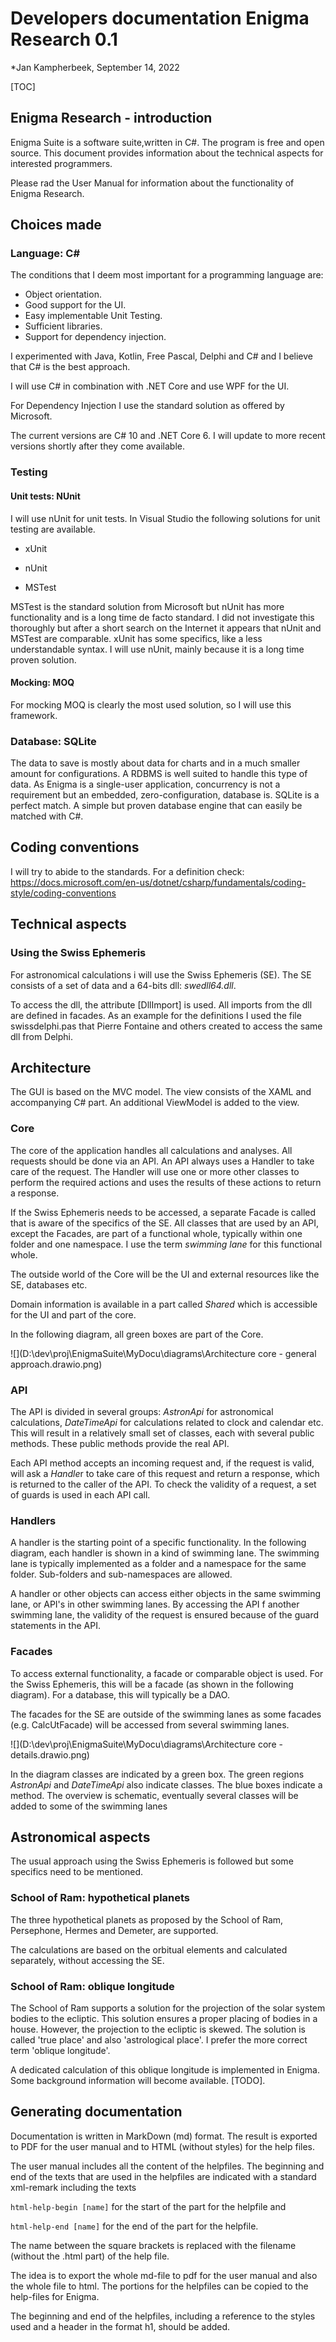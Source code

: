# Developers documentation Enigma Research 0.1

*Jan Kampherbeek, September 14, 2022

[TOC]



## Enigma Research - introduction

Enigma Suite is a software suite,written in C#. The program is free and open source. This document provides information about the technical aspects for interested programmers.

Please rad the User Manual for information about the functionality of Enigma Research. 



## Choices made

### Language: C# 

The conditions that I deem most important for a programming language are:

- Object orientation.
- Good support for the UI.
- Easy implementable Unit Testing.
- Sufficient libraries.
- Support for dependency injection.

I experimented with Java, Kotlin, Free Pascal, Delphi and C# and I believe that C# is the best approach.

I will use C# in combination with .NET Core and use WPF for the UI.

For Dependency Injection I use the standard solution as offered by Microsoft.

The current versions are C# 10 and .NET Core 6. I will update to more recent versions shortly after they come available. 



### Testing

#### Unit tests: NUnit

I will use nUnit for unit tests.
In Visual Studio the following solutions for unit testing are available.

- xUnit

- nUnit

- MSTest

MSTest is the standard solution from Microsoft but nUnit has more functionality and is a long
time de facto standard. I did not investigate this thoroughly but after a short search on the
Internet it appears that nUnit and MSTest are comparable. xUnit has some specifics, like a less
understandable syntax. I will use nUnit, mainly because it is a long time proven solution.

#### Mocking: MOQ

For mocking MOQ is clearly the most used solution, so I will use this framework.

### Database: SQLite

The data to save is mostly about data for charts and in a much smaller amount for configurations. A RDBMS is well suited to handle this type of data. As Enigma is a single-user application, concurrency is not a requirement but an embedded, zero-configuration, database is. SQLite is a perfect match. A simple but proven database engine that can easily be matched with C#.



## Coding conventions

I will try to abide to the standards. For a definition check: https://docs.microsoft.com/en-us/dotnet/csharp/fundamentals/coding-style/coding-conventions



## Technical aspects

### Using the Swiss Ephemeris

For astronomical calculations i will use the Swiss Ephemeris (SE). The SE consists of a set of data and a 64-bits dll: *swedll64.dll*.

To access the dll, the attribute [DllImport] is used. All imports from the dll are defined in facades. As an example for the definitions I used the file swissdelphi.pas that Pierre Fontaine and others created to access the same dll from Delphi.



## Architecture

The GUI is based on the MVC model. The view consists of the XAML and accompanying C# part. An additional ViewModel is added to the view. 

### Core

The core of the application handles all calculations and analyses. All requests should be done via an API. An API always uses a Handler to take care of the request. The Handler will use one or more other classes to perform the required actions and uses the results of these actions to return a response.

If the Swiss Ephemeris needs to be accessed, a separate Facade is called that is aware of the specifics of the SE.
All classes that are used by an API, except the Facades, are part of a functional whole, typically within one folder and one namespace. I use the term *swimming lane* for this functional whole.

The outside world of the Core will be the UI and external resources like the SE, databases etc.

Domain information is available in a part called *Shared* which is accessible for the UI and part of
the core.

In the following diagram, all green boxes are part of the Core.

![](D:\dev\proj\EnigmaSuite\MyDocu\diagrams\Architecture core - general approach.drawio.png)



### API

The API is divided in several groups: *AstronApi* for astronomical calculations, *DateTimeApi* for calculations related to clock and calendar etc. This will result in a relatively small set of classes, each with several public methods. These public methods provide the real API.

Each API method accepts an incoming request and, if the request is valid, will ask a *Handle*r to take care of this request and return a response, which is returned to the caller of the API. To check the validity of a request, a set of guards is used in each API call.

### Handlers

A handler is the starting point of a specific functionality. In the following diagram, each handler is shown in a kind of swimming lane. The swimming lane is typically implemented as a folder and a namespace for the same folder. Sub-folders and sub-namespaces are allowed.

A handler or other objects can access either objects in the same swimming lane, or API's in other
swimming lanes. By accessing the API f another swimming lane, the validity of the request is ensured because of the guard statements in the API.

### Facades

To access external functionality, a facade or comparable object is used. For the Swiss Ephemeris, this will be a facade (as shown in the following diagram). For a database, this will typically be a DAO.

The facades for the SE are outside of the swimming lanes as some facades (e.g. CalcUtFacade) will be accessed from several swimming lanes.

![](D:\dev\proj\EnigmaSuite\MyDocu\diagrams\Architecture core - details.drawio.png)

In the diagram classes are indicated by a green box. The green regions *AstronApi* and *DateTimeApi*
also indicate classes. The blue boxes indicate a method.
The overview is schematic, eventually several classes will be added to some of the swimming
lanes



## Astronomical aspects

The usual approach using the Swiss Ephemeris is followed but some specifics need to be mentioned.

### School of Ram: hypothetical planets

The three hypothetical planets as proposed by the School of Ram, Persephone, Hermes and Demeter, are supported.

The calculations are based on the orbitual elements and calculated separately, without accessing
the SE.

### School of Ram: oblique longitude

The School of Ram supports a solution for the projection of the solar system bodies to the ecliptic. This solution ensures a proper placing of bodies in a house. However, the projection to the ecliptic is skewed. The solution is called 'true place' and also 'astrological place'. I prefer the more correct term 'oblique longitude'.

A dedicated calculation of this oblique longitude is implemented in Enigma. Some background information will become available. [TODO].



## Generating documentation

Documentation is written in MarkDown (md) format. The result is exported to PDF for the user manual and to HTML (without styles) for the help files.

The user manual includes all the content of the helpfiles. The beginning and end of the texts that are used in the helpfiles are indicated with a standard xml-remark including the texts 

`html-help-begin [name]`  for the start of the part for the helpfile and

`html-help-end [name]` for the end of the part for the helpfile.

The name between the square brackets is replaced with the filename (without the .html part) of the help file.

The idea is to export the whole md-file to pdf for the user manual and also the whole file to html. The portions for the helpfiles can  be copied to the help-files for Enigma.

The beginning and end of the helpfiles, including a reference to the styles used and a header in the format h1, should be added.

